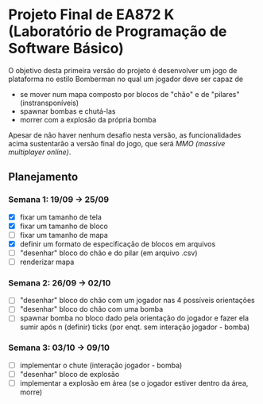 # Projeto Final de EA872 K (Laboratório de Programação de Software Básico)

O objetivo desta primeira versão do projeto é desenvolver um jogo de plataforma
no estilo Bomberman no qual um jogador deve ser capaz de
* se mover num mapa composto por blocos de "chão" e de "pilares"
   (instransponíveis)
* spawnar bombas e chutá-las 
* morrer com a explosão da própria bomba

Apesar de não haver nenhum desafio nesta versão, as funcionalidades acima sustentarão a
versão final do jogo, que será *MMO (massive multiplayer online)*.

## Planejamento

### Semana 1: 19/09 -> 25/09

- [x] fixar um tamanho de tela
- [x] fixar um tamanho de bloco 
- [ ] fixar um tamanho de mapa
- [x] definir um formato de especificação de blocos em arquivos
- [ ] "desenhar" bloco do chão e do pilar (em arquivo .csv)
- [ ] renderizar mapa

### Semana 2: 26/09 -> 02/10

- [ ] "desenhar" bloco do chão com um jogador nas 4 possíveis orientações
- [ ] "desenhar" bloco do chão com uma bomba
- [ ] spawnar bomba no bloco dado pela orientação do jogador e fazer ela sumir
  após n (definir) ticks (por enqt. sem interação jogador - bomba)

### Semana 3: 03/10 -> 09/10 

- [ ] implementar o chute (interação jogador - bomba)
- [ ] "desenhar" bloco de explosão
- [ ] implementar a explosão em área (se o jogador estiver dentro da área,
  morre)
